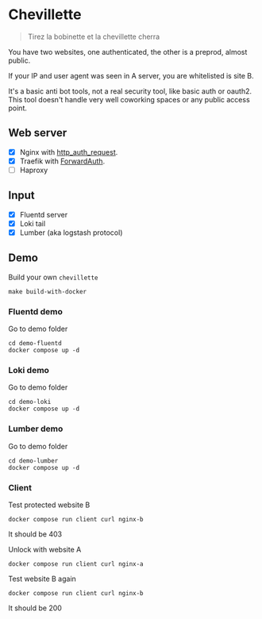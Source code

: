 Chevillette
===========

> Tirez la bobinette et la chevillette cherra

You have two websites, one authenticated, the other is a preprod, almost public.

If your IP and user agent was seen in A server, you are whitelisted is site B.

It's a basic anti bot tools, not a real security tool, like basic auth or oauth2.
This tool doesn't handle very well coworking spaces or any public access point.

Web server
----------

 * [x] Nginx with [http_auth_request](https://nginx.org/en/docs/http/ngx_http_auth_request_module.html).
 * [x] Traefik with [ForwardAuth](https://doc.traefik.io/traefik/middlewares/http/forwardauth/).
 * [ ] Haproxy

Input
-----

 * [x] Fluentd server
 * [x] Loki tail
 * [x] Lumber (aka logstash protocol)

Demo
----

Build your own `chevillette`

    make build-with-docker


### Fluentd demo

Go to demo folder

    cd demo-fluentd
    docker compose up -d

### Loki demo

Go to demo folder

    cd demo-loki
    docker compose up -d

### Lumber demo

Go to demo folder

    cd demo-lumber
    docker compose up -d

### Client

Test protected website B

    docker compose run client curl nginx-b

It should be 403

Unlock with website A

    docker compose run client curl nginx-a

Test website B again

    docker compose run client curl nginx-b

It should be 200

